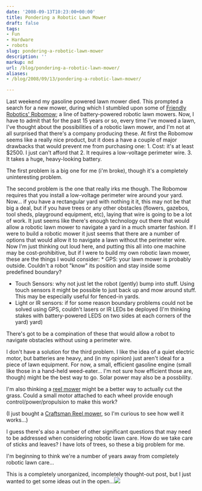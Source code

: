 ```yaml
---
date: '2008-09-13T10:23:00+00:00'
title: Pondering a Robotic Lawn Mower
draft: false
tags:
- Fun
- Hardware
- robots
slug: pondering-a-robotic-lawn-mower
description: ''
markup: md
url: /blog/pondering-a-robotic-lawn-mower/
aliases:
- /blog/2008/09/13/pondering-a-robotic-lawn-mower/

---
```


Last weekend my gasoline powered lawn mower died. This prompted a search for a new mower, during which I stumbled upon some of [Friendly Robotics' Robomow](http://www.friendlyrobotics.com/); a line of battery-powered robotic lawn mowers. Now, I have to admit that for the past 15 years or so, every time I've mowed a lawn, I've thought about the possibilities of a robotic lawn mower, and I'm not at all surprised that there's a company producing these. At first the Robomow seems like a really nice product, but it does a have a couple of major drawbacks that would prevent me from purchasing one: 1. Cost: it's at least $2500. I just can't afford that
2. It requires a low-voltage perimeter wire.
3. It takes a huge, heavy-looking battery.

 The first problem is a big one for me (i'm broke), though it's a completely uninteresting problem.  
  
The second problem is the one that really irks me though. The Robomow requires that you install a low-voltage perimeter wire around your yard. Now... if you have a rectangular yard with nothing it it, this may not be that big a deal, but if you have trees or any other obstacles (flowers, gazebos, tool sheds, playground equipment, etc), laying that wire is going to be a lot of work. It just seems like there's enough technology out there that would allow a robotic lawn mower to navigate a yard in a much smarter fashion. If I were to build a robotic mower it just seems that there are a number of options that would allow it to navigate a lawn without the perimeter wire. Now I'm just thinking out loud here, and putting this all into one machine may be cost-prohibitive, but if I were to build my own robotic lawn mower, these are the things I would consider: * GPS: your lawn mower is probably outside. Couldn't a robot "know" its position and stay inside some predefined boundary?
* Touch Sensors: why not just let the robot (gently) bump into stuff. Using touch sensors it might be possible to just back up and mow around stuff. This may be especially useful for fenced-in yards.
* Light or IR sensors: if for some reason boundary problems could not be solved using GPS, couldn't lasers or IR LEDs be deployed (I'm thinking stakes with battery-powered LEDS on two sides at each corners of the yard) yard)

There's got to be a compination of these that would allow a robot to navigate obstacles without using a perimeter wire.  
  
  
I don't have a solution for the third problem. I like the idea of a quiet electric motor, but batteries are heavy, and (in my opinion) just aren't ideal for a piece of lawn equipment. For now, a small, efficient gasoline engine (small like those in a hand-held weed-eater... I'm not sure how efficient those are, though) might be the best way to go. Solar power may also be a possbility.  
  
I'm also thinking a [reel mower](http://en.wikipedia.org/wiki/Lawn_mower#Reel_.28cylinder.29_mowers) might be a better way to actually cut the grass. Could a small motor attached to each wheel provide enough control/power/propulsion to make this work?  
  
(I just bought a [Craftsman Reel mower](http://www.sears.com/shc/s/p_10153_12605_07137619000P?mv=rr), so I'm curious to see how well it works...)  
  
I guess there's also a number of other significant questions that may need to be addressed when considering robotic lawn care. How do we take care of sticks and leaves? I have lots of trees, so these a big problem for me.  
  
I'm beginning to think we're a number of years away from completely robotic lawn care...  
  
This is a completely unorganized, incompletely thought-out post, but I just wanted to get some ideas out in the open...![](https://blogger.googleusercontent.com/tracker/4123748873183487963-6470669501196876188?l=bradmontgomery.blogspot.com)